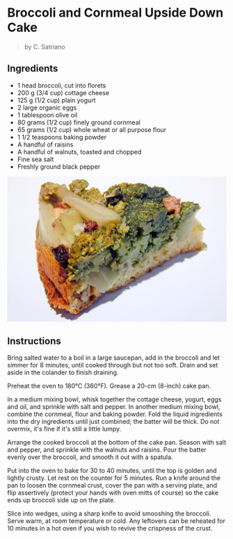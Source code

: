 # Broccoli and Cornmeal Upside Down Cake

> by C. Satriano

## Ingredients

- 1 head broccoli, cut into florets
- 200 g (3/4 cup) cottage cheese
- 125 g (1/2 cup) plain yogurt
- 2 large organic eggs
- 1 tablespoon olive oil
- 80 grams (1/2 cup) finely ground cornmeal
- 65 grams (1/2 cup) whole wheat or all purpose flour
- 1 1/2 teaspoons baking powder
- A handful of raisins
- A handful of walnuts, toasted and chopped
- Fine sea salt
- Freshly ground black pepper

![broccoli cake](recipes/broccoli_cake.jpg)

## Instructions

Bring salted water to a boil in a large saucepan, add in the broccoli and let simmer for 8 minutes, until cooked through but not too soft.
Drain and set aside in the colander to finish draining.

Preheat the oven to 180°C (360°F). Grease a 20-cm (8-inch) cake pan.

In a medium mixing bowl, whisk together the cottage cheese, yogurt, eggs and oil, and sprinkle with salt and pepper.
In another medium mixing bowl, combine the cornmeal, flour and baking powder.
Fold the liquid ingredients into the dry ingredients until just combined; the batter will be thick. Do not overmix, it's fine if it's still a little lumpy.

Arrange the cooked broccoli at the bottom of the cake pan. Season with salt and pepper, and sprinkle with the walnuts and raisins. Pour the batter evenly over the broccoli, and smooth it out with a spatula.

Put into the oven to bake for 30 to 40 minutes, until the top is golden and lightly crusty.
Let rest on the counter for 5 minutes. Run a knife around the pan to loosen the cornmeal crust, cover the pan with a serving plate, and flip assertively (protect your hands with oven mitts of course) so the cake ends up broccoli side up on the plate.

Slice into wedges, using a sharp knife to avoid smooshing the broccoli. Serve warm, at room temperature or cold. Any leftovers can be reheated for 10 minutes in a hot oven if you wish to revive the crispness of the crust.